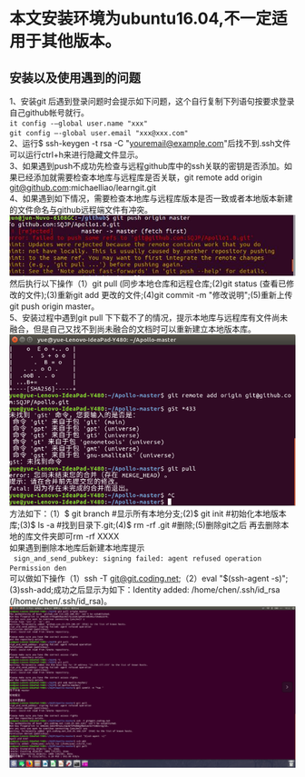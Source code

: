 # 本文安装环境为ubuntu16.04,不一定适用于其他版本。
## 安装以及使用遇到的问题
1、安装git 后遇到登录问题时会提示如下问题，这个自行复制下列语句按要求登录自己github帐号就行。  
`it config -–global user.name "xxx"`   
`git config –-global user.email "xxx@xxx.com"`   
2、运行$ ssh-keygen -t rsa -C "youremail@example.com"后找不到.ssh文件可以运行ctrl+h来进行隐藏文件显示。  
3、如果遇到push不成功先检查与远程github库中的ssh关联的密钥是否添加。如果已经添加就需要检查本地库与远程库是否关联，git remote add origin git@github.com:michaelliao/learngit.git  
4、如果遇到如下情况，需要检查本地库与远程库版本是否一致或者本地版本新建的文件命名与github远程端文件有冲突。  
![erro1](pic/erro1.jpeg)  
然后执行以下操作（1）git pull (同步本地仓库和远程仓库;(2)git status (查看已修改的文件);(3)重新git add 更改的文件;(4)git commit -m "修改说明";(5)重新上传 git push origin master。  
5、安装过程中遇到git pull 下下载不了的情况，提示本地库与远程库有文件尚未融合，但是自己又找不到尚未融合的文档时可以重新建立本地版本库。  
![erro2](pic/erro2.png)  
方法如下：（1）$ git branch  #显示所有本地分支;(2)$ git init   #初始化本地版本库;(3)$ ls -a    #找到目录下.git;(4)$ rm -rf  .git   #删除;(5)删除git之后 再去删除本地的库文件夹即可rm -rf XXXX  
如果遇到删除本地库后新建本地库提示  
` sign_and_send_pubkey: signing failed: agent refused operation Permission den`  
可以做如下操作（1）ssh -T git@git.coding.net;（2）eval "$(ssh-agent -s)";(3)ssh-add;成功之后显示为如下：Identity added: /home/chen/.ssh/id_rsa (/home/chen/.ssh/id_rsa)。  
![erro3](pic/erro3.png)  
